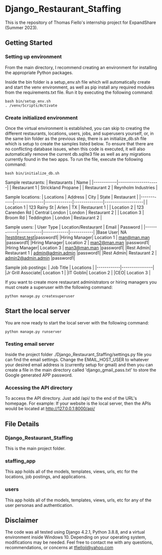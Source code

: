 # Django_Restaurant_Staffing

This is the repository of Thomas Fiello's internship project for ExpandShare (Summer 2023).

## Getting Started

### Setting up environment
From the main directory, I recommend creating an environment for installing the appropriate Python packages.

Inside the bin folder is a setup_env.sh file which will automatically create and start the venv environment, as well as pip install any required modules from the requirements.txt file. Run it by executing the following command: 
```console
bash bin/setup_env.sh
. /venv/Scripts/Activate
``` 

### Create initialized environment
Once the virtual environment is established, you can skip to creating the different restaurants, locations, users, jobs, and superusers yourself, or, in the same bin folder as the previous step, there is an initialize_db.sh file which is setup to create the samples listed below. To ensure that there are no conflicting database issues, when this code is executed, it will also automatically remove the current db.sqlite3 file as well as any migrations currently found in the two apps. To run the file, execute the following command:
```console
bash bin/initialize_db.sh
```

Sample restaurants:
| Restaurants  |         Name        |
|------------|---------------------|
| Restaurant 1 | Strickland Propane  |
| Restaurant 2 | Reynholm Industries |

Sample locations:
| Locations  |    Address    |      City    |     State     |     Restaurant     |
|------------|---------------|--------------|---------------|--------------------|
| Location 1 | 123 Rainy St  | Arlen | TX | Restaurant 1  |
| Location 2 | 123 Carenden Rd | Central London | London | Restaurant 2 |
| Location 3 | Broom Rd | Teddington | London | Restaurant 2 |

Sample users:
| User Type  | Location/Restaurant  |    Email    |  Password  |
|------------|------------|-------------|------------|
|Base User| NA |test@test.test|password1|
|Hiring Manager| Location 1 | man@man.man |password1|
|Hiring Manager| Location 2 | man2@man.man |password1|
|Hiring Manager| Location 3 | man3@man.man |password1|
|Rest Admin| Restaurant 1 | admin@admin.admin |password1|
|Rest Admin| Restaurant 2 | admin2@admin.admin |password1|

Sample job postings:
| Job Title  |      Locations |
|------------|----------------|
|Jr Grill Associate| Location 1 |
|IT Goblin| Location 2  |
|CEO| Location 3  |

If you want to create more restaurant administrators or hiring managers you must create a superuser with the following command:
```console
python manage.py createsuperuser
```

## Start the local server
You are now ready to start the local server with the following command:
```console
python manage.py runserver
```

### Testing email server
Inside the project folder ./Django_Restaurant_Staffing/settings.py file you can find the email settings. Change the EMAIL_HOST_USER to whatever your desired email address is (currently setup for gmail) and then you can create a file in the main directory called 'django_gmail_pass.txt' to store the Google generated APP password.

### Accessing the API directory
To access the API directory. Just add /api/ to the end of the URL's homepage. For example:
If your website is the local server, then the APIs would be located at http://127.0.0.1:8000/api/

## File Details

### Django_Restaurant_Staffing
This is the main project folder.

### staffing_app
This app holds all of the models, templates, views, urls, etc for the locations, job postings, and applications.

### users
This app holds all of the models, templates, views, urls, etc for any of the user personas and authentication.

## Disclaimer
The code was all tested using Django 4.2.1, Python 3.8.8, and a virtual environment inside Windows 10. Depending on your operating system, modifications may be needed. Feel free to contact me with any questions, recommendations, or concerns at tfielloii@yahoo.com